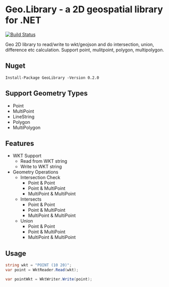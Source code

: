 # Geo.Library - a 2D geospatial library for .NET

[![Build Status](https://revitapp.visualstudio.com/GeoLibrary/_apis/build/status/GeoLibrary-ASP.NET%20Core-CI?branchName=master)](https://revitapp.visualstudio.com/GeoLibrary/_build/latest?definitionId=1)

Geo 2D library to read/write to wkt/geojson and do intersection, union, difference etc calculation. Support point, mulitpoint, polygon, multipolygon.

## Nuget
```
Install-Package GeoLibrary -Version 0.2.0
```

## Support Geometry Types
* Point
* MultiPoint
* LineString
* Polygon
* MultiPolygon

## Features
* WKT Support
  * Read from WKT string
  * Write to WKT string
* Geometry Operations
  * Intersection Check
    * Point & Point
    * Point & MultiPoint
    * MultiPoint & MultiPoint
  * Intersects
    * Point & Point
    * Point & MultiPoint
    * MultiPoint & MultiPoint
  * Union
    * Point & Point
    * Point & MultiPoint
    * MultiPoint & MultiPoint

## Usage

```csharp
string wkt = "POINT (10 20)";
var point = WktReader.Read(wkt);

var pointWkt = WktWriter.Write(point);
```